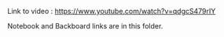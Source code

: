 Link to video : https://www.youtube.com/watch?v=qdgcS479rIY

Notebook and Backboard links are in this folder. 
